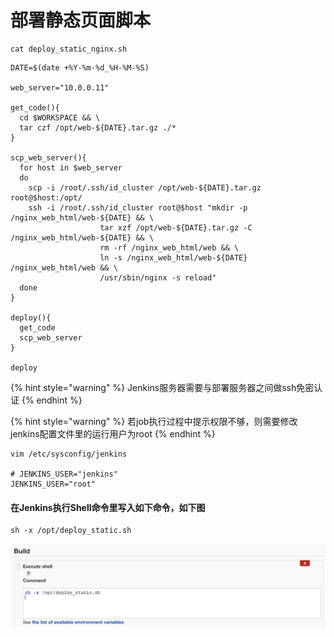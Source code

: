 # 部署静态页面脚本

```
cat deploy_static_nginx.sh
```

```shell
DATE=$(date +%Y-%m-%d_%H-%M-%S)

web_server="10.0.0.11"

get_code(){
  cd $WORKSPACE && \
  tar czf /opt/web-${DATE}.tar.gz ./*
}

scp_web_server(){
  for host in $web_server
  do
    scp -i /root/.ssh/id_cluster /opt/web-${DATE}.tar.gz root@$host:/opt/
    ssh -i /root/.ssh/id_cluster root@$host "mkdir -p /nginx_web_html/web-${DATE} && \
                    tar xzf /opt/web-${DATE}.tar.gz -C /nginx_web_html/web-${DATE} && \
                    rm -rf /nginx_web_html/web && \
                    ln -s /nginx_web_html/web-${DATE} /nginx_web_html/web && \
                    /usr/sbin/nginx -s reload"
  done
}

deploy(){
  get_code
  scp_web_server
}

deploy
```

{% hint style="warning" %}
Jenkins服务器需要与部署服务器之间做ssh免密认证
{% endhint %}

{% hint style="warning" %}
若job执行过程中提示权限不够，则需要修改jenkins配置文件里的运行用户为root
{% endhint %}

```shell
vim /etc/sysconfig/jenkins

# JENKINS_USER="jenkins"
JENKINS_USER="root"
```

#### 在Jenkins执行Shell命令里写入如下命令，如下图

```
sh -x /opt/deploy_static.sh
```

![](<../../.gitbook/assets/image (7).png>)
